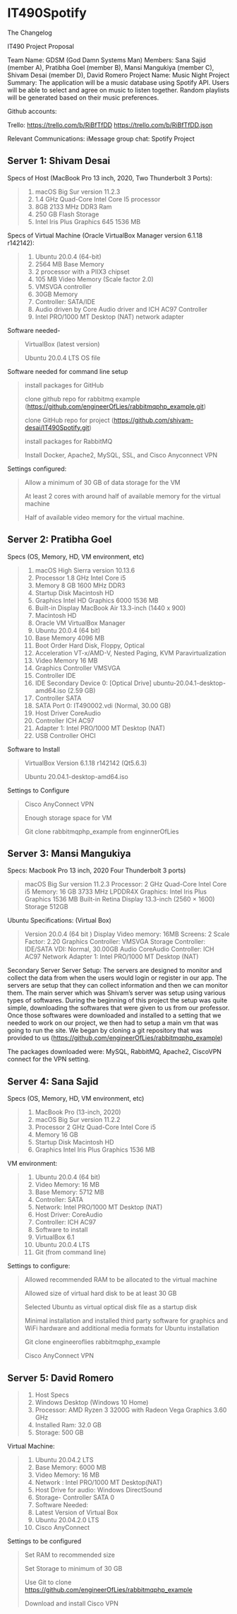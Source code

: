 # IT490Spotify
The Changelog

IT490 Project Proposal

Team Name: GDSM (God Damn Systems Man) 
Members: Sana Sajid (member A), Pratibha Goel (member B), Mansi Mangukiya (member C), Shivam Desai (member D), David Romero
Project Name: Music Night
Project Summary: The application will be a music database using Spotify API. Users will be able to select and agree on music to listen together. Random playlists will be generated based on their music preferences. 

Github accounts: 

Trello: 
https://trello.com/b/RiBfTfDD 
https://trello.com/b/RiBfTfDD.json 

Relevant Communications: iMessage group chat: Spotify Project 


## Server 1: Shivam Desai
Specs of Host (MacBook Pro 13 inch, 2020, Two Thunderbolt 3 Ports):

> 1. macOS Big Sur version 11.2.3
> 2. 1.4 GHz Quad-Core Intel Core I5 processor
> 3. 8GB 2133 MHz DDR3 Ram
> 4. 250 GB Flash Storage
> 5. Intel Iris Plus Graphics 645 1536 MB

Specs of Virtual Machine (Oracle VirtualBox Manager version 6.1.18 r142142):

> 1. Ubuntu 20.0.4 (64-bit)
> 2. 2564 MB Base Memory
> 3. 2 processor with a PIIX3 chipset
> 4. 105 MB Video Memory (Scale factor 2.0)
> 5. VMSVGA controller
> 6. 30GB Memory 
> 7. Controller: SATA/IDE
> 8. Audio driven by Core Audio driver and ICH AC97 Controller
> 0. Intel PRO/1000 MT Desktop (NAT) network adapter


Software needed- 
> VirtualBox (latest version) 
> 
> Ubuntu 20.0.4 LTS OS file

Software needed for command line setup
> install packages for GitHub
> 
> clone github repo for rabbitmq example (https://github.com/engineerOfLies/rabbitmqphp_example.git)
> 
> clone GitHub repo for project (https://github.com/shivam-desai/IT490Spotify.git)
> 
> install packages for RabbitMQ
> 
> Install Docker, Apache2, MySQL, SSL, and Cisco Anyconnect VPN

Settings configured: 
> Allow a minimum of 30 GB of data storage for the VM
> 
> At least 2 cores with around half of available memory for the virtual machine 
> 
> Half of available video memory for the virtual machine.


## Server 2: Pratibha Goel
Specs (OS, Memory, HD, VM environment, etc)
> 1. macOS High Sierra version 10.13.6
> 2. Processor 1.8 GHz Intel Core i5
> 3. Memory 8 GB 1600 MHz DDR3
> 4. Startup Disk Macintosh HD
> 5. Graphics Intel HD Graphics 6000 1536 MB
> 6. Built-in Display MacBook Air 13.3-inch (1440 x 900)
> 7. Macintosh HD
> 8. Oracle VM VirtualBox Manager
> 9. Ubuntu 20.0.4 (64 bit)
> 10. Base Memory 4096 MB
> 11. Boot Order Hard Disk, Floppy, Optical
> 12. Acceleration VT-x/AMD-V, Nested Paging, KVM Paravirtualization 
> 13. Video Memory 16 MB
> 14. Graphics Controller VMSVGA
> 15. Controller IDE
> 16. IDE Secondary Device 0: [Optical Drive] ubuntu-20.04.1-desktop-amd64.iso (2.59 GB)
> 17. Controller SATA
> 18. SATA Port 0: IT490002.vdi (Normal, 30.00 GB)
> 19. Host Driver CoreAudio
> 20. Controller ICH AC97
> 21. Adapter 1: Intel PRO/1000 MT Desktop (NAT)
> 22. USB Controller OHCI

Software to Install
> VirtualBox Version 6.1.18 r142142 (Qt5.6.3)
>
> Ubuntu 20.04.1-desktop-amd64.iso

Settings to Configure
> Cisco AnyConnect VPN
>
> Enough storage space for VM
>
> Git clone rabbitmqphp_example from enginnerOfLies


## Server 3: Mansi Mangukiya
Specs: Macbook Pro 13 inch, 2020 Four Thunderbolt 3 ports)
> macOS Big Sur version 11.2.3
> Processor: 2 GHz Quad-Core Intel Core i5
> Memory: 16 GB 3733 MHz LPDDR4X
> Graphics: Intel Iris Plus Graphics 1536 MB
> Built-in Retina Display 13.3-inch (2560 × 1600)
> Storage 512GB
>
Ubuntu Specifications: (Virtual Box) 
> Version 20.0.4 (64 bit )
> Display
> Video memory: 16MB
> Screens: 2
> Scale Factor: 2.20
> Graphics Controller: VMSVGA
> Storage
> Controller: IDE/SATA
> VDI: Normal, 30.00GB
> Audio
> CoreAudio
> Controller: ICH AC97
> Network
> Adapter 1: Intel PRO/1000 MT Desktop (NAT)
> 
Secondary Server
	Server Setup: The servers are designed to monitor and collect the data from when the users would login or register in our app. The servers are setup that they can collect information and then we can monitor them. The main server which was Shivam’s server was setup using various types of softwares. During the beginning of this project the setup was quite simple, downloading the softwares that were given to us from our professor. Once those softwares were downloaded and installed to a setting that we needed to work on our project, we then had to setup a main vm that was going to run the site. We began by cloning a git repository that was provided to us (https://github.com/engineerOfLies/rabbitmqphp_example)
  
The packages downloaded were: MySQL, RabbitMQ, Apache2, CiscoVPN connect for the VPN setting. 

## Server 4: Sana Sajid
Specs (OS, Memory, HD, VM environment, etc)
> 1. MacBook Pro (13-inch, 2020) 
> 2. macOS Big Sur version 11.2.2
> 3. Processor 2 GHz Quad-Core Intel Core i5
> 4. Memory 16 GB 
> 5. Startup Disk Macintosh HD
> 6. Graphics Intel Iris Plus Graphics 1536 MB

VM environment:
> 1. Ubuntu 20.0.4 (64 bit) 
> 2. Video Memory: 16 MB 
> 3. Base Memory: 5712 MB
> 4. Controller: SATA
> 5. Network: Intel PRO/1000 MT Desktop (NAT)
> 6. Host Driver: CoreAudio 
> 7. Controller: ICH AC97 
> 8. Software to install
> 9. VirtualBox 6.1
> 10. Ubuntu 20.0.4 LTS
> 11. Git (from command line)

Settings to configure: 
> Allowed recommended RAM to be allocated to the virtual machine 
> 
> Allowed size of virtual hard disk to be at least 30 GB
> 
> Selected Ubuntu as virtual optical disk file as a startup disk 
> 
> Minimal installation and installed third party software for graphics and WiFi hardware and additional media formats for Ubuntu installation 
> 
> Git clone engineeroflies rabbitmqphp_example
> 
> Cisco AnyConnect VPN 

## Server 5: David Romero 
> 1. Host Specs
> 2. Windows Desktop (Windows 10 Home)
> 3. Processor: AMD Ryzen 3 3200G with Radeon Vega Graphics 3.60 GHz
> 4. Installed Ram: 32.0 GB
> 5. Storage: 500 GB

Virtual Machine:
> 1. Ubuntu 20.04.2 LTS
> 2. Base Memory: 6000 MB
> 3. Video Memory: 16 MB
> 4. Network : Intel PRO/1000 MT Desktop(NAT)
> 5. Host Drive for audio: Windows DirectSound
> 6. Storage- Controller SATA 0
> 7. Software Needed:
> 8. Latest Version of Virtual Box
> 9. Ubuntu 20.04.2.0 LTS
> 10. Cisco AnyConnect 

Settings to be configured
> Set RAM to recommended size
> 
> Set Storage to minimum of 30 GB
> 
> Use Git to clone https://github.com/engineerOfLies/rabbitmqphp_example
> 
> Download and install Cisco VPN





